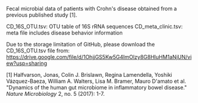Fecal microbial data of patients with Crohn's disease obtained from a previous published study [1].

CD_16S_OTU.tsv: OTU table of 16S rRNA sequences
CD_meta_clinic.tsv: meta file includes disease behavior information

Due to the storage limitation of GitHub, please download the CD_16S_OTU.tsv file from:
https://drive.google.com/file/d/1OhjjGS5Kw5G4ImOlzy8G8HluHM1aNjUN/view?usp=sharing

[1] Halfvarson, Jonas, Colin J. Brislawn, Regina Lamendella, Yoshiki Vázquez-Baeza, William A. Walters, Lisa M. Bramer, Mauro D'amato et al. "Dynamics of the human gut microbiome in inflammatory bowel disease." *Nature Microbiology* 2, no. 5 (2017): 1-7.
